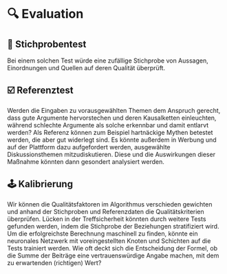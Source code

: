 # 🔍 Evaluation

## 🧪 Stichprobentest

Bei einem solchen Test würde eine zufällige Stichprobe von Aussagen, Einordnungen und Quellen auf deren Qualität überprüft.

## ☑️ Referenztest

Werden die Eingaben zu vorausgewählten Themen dem Anspruch gerecht, dass gute Argumente hervorstechen und deren Kausalketten einleuchten, während schlechte Argumente als solche erkennbar und damit entlarvt werden? Als Referenz können zum Beispiel hartnäckige Mythen betestet werden, die aber gut widerlegt sind. Es könnte außerdem in Werbung und auf der Plattform dazu aufgefordert werden, ausgewählte Diskussionsthemen mitzudiskutieren. Diese und die Auswirkungen dieser Maßnahme könnten dann gesondert analysiert werden.

## 🕹️ Kalibrierung

Wir können die Qualitätsfaktoren im Algorithmus verschieden gewichten und anhand der Stichproben und Referenzdaten die Qualitätskriterien überprüfen. Lücken in der Treffsicherheit könnten durch weitere Tests gefunden werden, indem die Stichprobe der Beziehungen stratifiziert wird. Um die erfolgreichste Berechnung maschinell zu finden, könnte ein neuronales Netzwerk mit voreingestellten Knoten und Schichten auf die Tests trainiert werden. Wie oft deckt sich die Entscheidung der Formel, ob die Summe der Beiträge eine vertrauenswürdige Angabe machen, mit dem zu erwartenden (richtigen) Wert?
